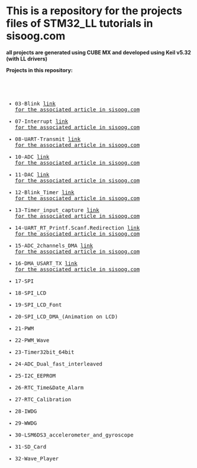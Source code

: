 <h1> This is a repository for the projects files of STM32_LL tutorials in sisoog.com </h1>
<b> all projects are generated using CUBE MX and developed using Keil v5.32 (with LL drivers) </b> </br>
 
  <b> Projects in this repository: </b> <pre>
  - 03-Blink                               [link for the associated article in sisoog.com](https://sisoog.com/2020/08/%D8%A2%D9%85%D9%88%D8%B2%D8%B4-stm32-%D8%A8%D8%A7-%D8%AA%D9%88%D8%A7%D8%A8%D8%B9-ll-%D9%82%D8%B3%D9%85%D8%AA-%D8%B3%D9%88%D9%85-stm32cubemx-%D9%88-keil/)
  - 07-Interrupt                           [link for the associated article in sisoog.com](https://sisoog.com/2020/11/%d8%a2%d9%85%d9%88%d8%b2%d8%b4-stm32-%d8%a8%d8%a7-%d8%aa%d9%88%d8%a7%d8%a8%d8%b9-ll-%d9%82%d8%b3%d9%85%d8%aa-%d9%87%d9%81%d8%aa%d9%85-interrupt/)
  - 08-UART-Transmit                       [link for the associated article in sisoog.com](https://sisoog.com/2020/12/%d8%a2%d9%85%d9%88%d8%b2%d8%b4-stm32-%d8%a8%d8%a7-%d8%aa%d9%88%d8%a7%d8%a8%d8%b9-ll-%d9%82%d8%b3%d9%85%d8%aa-%d9%87%d8%b4%d8%aa%d9%85-uart-transmit/)
  - 10-ADC                                 [link for the associated article in sisoog.com](https://sisoog.com/2021/02/%d8%a2%d9%85%d9%88%d8%b2%d8%b4-stm32-%d8%a8%d8%a7-%d8%aa%d9%88%d8%a7%d8%a8%d8%b9-ll-%d9%82%d8%b3%d9%85%d8%aa-%d8%af%d9%87%d9%85-%d9%85%d8%a8%d8%af%d9%84-%d8%a2%d9%86%d8%a7%d9%84%d9%88%da%af-%d8%a8/)
  - 11-DAC                                 [link for the associated article in sisoog.com](https://sisoog.com/2021/03/%d8%a2%d9%85%d9%88%d8%b2%d8%b4-stm32-%d8%a8%d8%a7-%d8%aa%d9%88%d8%a7%d8%a8%d8%b9-ll-%d9%82%d8%b3%d9%85%d8%aa-%db%8c%d8%a7%d8%b2%d8%af%d9%87%d9%85-%d9%85%d8%a8%d8%af%d9%84-%d8%af%db%8c%d8%ac%db%8c/)
  - 12-Blink_Timer                         [link for the associated article in sisoog.com](https://sisoog.com/2021/04/%d8%a2%d9%85%d9%88%d8%b2%d8%b4-stm32-%d8%a8%d8%a7-%d8%aa%d9%88%d8%a7%d8%a8%d8%b9-ll-%d9%82%d8%b3%d9%85%d8%aa-%d8%af%d9%88%d8%a7%d8%b2%d8%af%d9%87%d9%85-timer-timebase/)
  - 13-Timer_input_capture                 [link for the associated article in sisoog.com](https://sisoog.com/2021/04/%d8%a2%d9%85%d9%88%d8%b2%d8%b4-stm32-%d8%a8%d8%a7-%d8%aa%d9%88%d8%a7%d8%a8%d8%b9-ll-%d9%82%d8%b3%d9%85%d8%aa-%d8%b3%db%8c%d8%b2%d8%af%d9%87%d9%85-timer-input-capture/)
  - 14-UART_RT_Printf.Scanf.Redirection    [link for the associated article in sisoog.com](https://sisoog.com/2021/12/01/%d8%a2%d9%85%d9%88%d8%b2%d8%b4-stm32-%d8%a8%d8%a7-%d8%aa%d9%88%d8%a7%d8%a8%d8%b9-ll-%d9%82%d8%b3%d9%85%d8%aa-%da%86%d9%87%d8%a7%d8%b1%d8%af%d9%87%d9%85-%d8%b1%db%8c%d8%af%d8%a7%db%8c%d8%b1%da%a9/) 
  - 15-ADC_2channels_DMA                   [link for the associated article in sisoog.com](https://sisoog.com/2021/12/15/%d8%a2%d9%85%d9%88%d8%b2%d8%b4-stm32-%d8%a8%d8%a7-%d8%aa%d9%88%d8%a7%d8%a8%d8%b9-ll-%d9%82%d8%b3%d9%85%d8%aa-%d9%be%d8%a7%d9%86%d8%b2%d8%af%d9%87%d9%85-%d8%b1%d8%a7%d9%87%e2%80%8c%d8%a7%d9%86%d8%af/)
  - 16-DMA_USART_TX                        [link for the associated article in sisoog.com](https://sisoog.com/2021/12/27/%d8%a2%d9%85%d9%88%d8%b2%d8%b4-stm32-%d8%a8%d8%a7-%d8%aa%d9%88%d8%a7%d8%a8%d8%b9-ll-%d9%82%d8%b3%d9%85%d8%aa-%d8%b4%d8%a7%d9%86%d8%b2%d8%af%d9%87%d9%85-%d8%a7%d8%b3%d8%aa%d9%81%d8%a7%d8%af%d9%87/)
  - 17-SPI
  - 18-SPI_LCD
  - 19-SPI_LCD_Font
  - 20-SPI_LCD_DMA_(Animation on LCD)
  - 21-PWM
  - 22-PWM_Wave
  - 23-Timer32bit_64bit
  - 24-ADC_Dual_fast_interleaved
  - 25-I2C_EEPROM
  - 26-RTC_Time&Date_Alarm
  - 27-RTC_Calibration
  - 28-IWDG
  - 29-WWDG
  - 30-LSM6DS3_accelerometer_and_gyroscope
  - 31-SD_Card
  - 32-Wave_Player
</pre>
